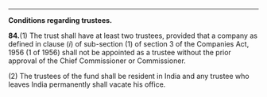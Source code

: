****  
  
**Conditions regarding trustees.**

**84.**(1) The trust shall have at least two trustees, provided that a company as defined in clause (_i_) of sub-section (1) of section 3 of the Companies Act, 1956 (1 of 1956) shall not be appointed as a trustee without the prior approval of the Chief Commissioner or Commissioner.

(2) The trustees of the fund shall be resident in India and any trustee who leaves India permanently shall vacate his office.